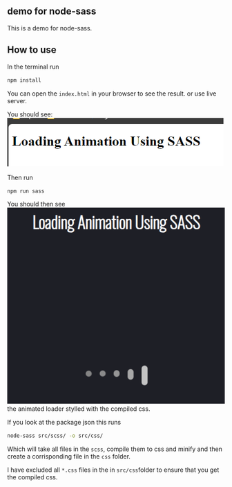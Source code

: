 ## demo for node-sass

This is a demo for node-sass.

## How to use

In the terminal run 

```bash
npm install
```

You can open the `index.html` in your browser to see the result. or use live server.

You should see: ![before](assets/before.png)

Then run 

```bash
npm run sass
```

You should then see ![after](assets/after.png) the animated loader stylled with the compiled css.

If you look at the package json this runs 

```bash
node-sass src/scss/ -o src/css/
```

Which will take all files in the `scss`, compile them to css and minify and then create a corrisponding file in the `css` folder.

I have excluded all `*.css` files in the in `src/css`folder to ensure that you get the compiled css.